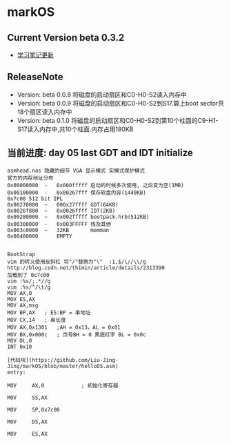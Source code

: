# markOS
## Current Version beta 0.3.2
- [学习笔记更新](https://github.com/Liu-Jing-Jing/markOS/wiki)

## ReleaseNote
- Version: beta 0.0.8 将磁盘的启动扇区和C0-H0-S2读入内存中
- Version: beta 0.0.9 将磁盘的启动扇区和C0-H0-S2到S17.算上boot sector共18个扇区读入内存中
- Version: beta 0.1.0 将磁盘的启动扇区和C0-H0-S2到第10个柱面的C9-H1-S17读入内存中,共10个柱面.内存占用180KB

## 当前进度: day 05 last GDT and IDT initialize
```
asmhead.nas 隐藏的细节 VGA 显示模式 实模式保护模式
官方的内存地址分布
0x00000000  -   0x000fffff 启动的时候多次使用, 之后变为空(1MB)
0x00100000  -   0x00267fff 保存软盘内容(1440KB)
0x7c00 512 bit IPL
0x00270000  ~   000x27ffff GDT(64KB)
0x0026f800  ~   0x0026ffff IDT(2KB)    
0x00280000  ~   0x002fffff bootpack.hrb(512KB)
0x00300000  -   0x003FFFFF 栈及其他
0x003c0000  ~   32KB       memman
0x00400000      EMPTY


BootStrap
vim 的转义使用反斜杠 将"/"替换为"\"  :1,$/\//\\/g
http://blog.csdn.net/thimin/article/details/2313390
加载到了 0c7c00
vim :%s/;.*//g
vim :%s/^/\t/g
MOV	AX,0
MOV	ES,AX
MOV	AX,msg
MOV	BP,AX	; ES:BP = 串地址
MOV	CX,14	; 串长度
MOV	AX,0x1301	;AH = 0x13，AL = 0x01
MOV	BX,0x000c	; 页号BH = 0 黑底红字 BL = 0x0c
MOV	DL,0
INT	0x10
```

```
[代码块](https://github.com/Liu-Jing-Jing/markOS/blob/master/helloOS.asm)
entry:

MOV		AX,0			; 初始化寄存器

MOV		SS,AX

MOV		SP,0x7c00

MOV		DS,AX

MOV		ES,AX


```
